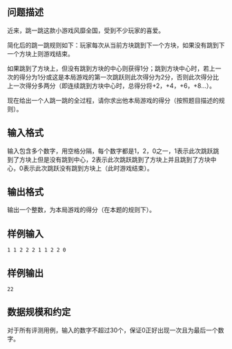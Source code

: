 



## 问题描述



近来，跳一跳这款小游戏风靡全国，受到不少玩家的喜爱。

简化后的跳一跳规则如下：玩家每次从当前方块跳到下一个方块，如果没有跳到下一个方块上则游戏结束。

如果跳到了方块上，但没有跳到方块的中心则获得1分；跳到方块中心时，若上一次的得分为1分或这是本局游戏的第一次跳跃则此次得分为2分，否则此次得分比上一次得分多两分（即连续跳到方块中心时，总得分将+2，+4，+6，+8...）。

现在给出一个人跳一跳的全过程，请你求出他本局游戏的得分（按照题目描述的规则）。



## 输入格式



输入包含多个数字，用空格分隔，每个数字都是1，2，0之一，1表示此次跳跃跳到了方块上但是没有跳到中心，2表示此次跳跃跳到了方块上并且跳到了方块中心，0表示此次跳跃没有跳到方块上（此时游戏结束）。



## 输出格式



输出一个整数，为本局游戏的得分（在本题的规则下）。



## 样例输入
```
1 1 2 2 2 1 1 2 2 0
```

## 样例输出
```
22
```

## 数据规模和约定

对于所有评测用例，输入的数字不超过30个，保证0正好出现一次且为最后一个数字。